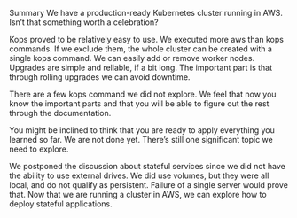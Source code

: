 Summary
We have a production-ready Kubernetes cluster running in AWS. Isn’t that something worth a celebration?

Kops proved to be relatively easy to use. We executed more aws than kops commands. If we exclude them, the whole cluster can be created with a single kops command. We can easily add or remove worker nodes. Upgrades are simple and reliable, if a bit long. The important part is that through rolling upgrades we can avoid downtime.

There are a few kops command we did not explore. We feel that now you know the important parts and that you will be able to figure out the rest through the documentation.

You might be inclined to think that you are ready to apply everything you learned so far. We are not done yet. There’s still one significant topic we need to explore.

We postponed the discussion about stateful services since we did not have the ability to use external drives. We did use volumes, but they were all local, and do not qualify as persistent. Failure of a single server would prove that. Now that we are running a cluster in AWS, we can explore how to deploy stateful applications.
